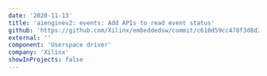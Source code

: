 ```yaml
---
date: '2020-11-13'
title: 'aienginev2: events: Add APIs to read event status'
github: 'https://github.com/Xilinx/embeddedsw/commit/c610d59cc478f3d8d233051463bb6a5890591e07'
external: ''
component: 'Userspace driver'
company: 'Xilinx'
showInProjects: false
---
```

